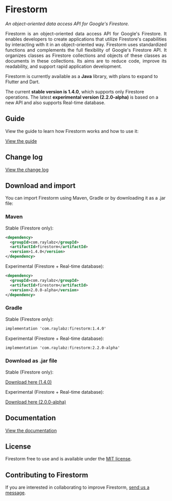 # Firestorm

_An object-oriented data access API for Google's Firestore._

<p style="text-align: justify">
Firestorm is an object-oriented data access API for Google's Firestore. It enables developers to create 
applications that utilize Firestore's capabilities by interacting with it in an object-oriented way. Firestorm uses
 standardized functions and complements the full flexibility of Google's Firestore API. It organizes classes as Firestore
  collections and objects of these classes as documents in these collections. Its aims are to reduce code, 
  improve its readability, and support rapid application development.
</p>

<p>
 Firestorm is currently available as a <b>Java</b> library, with plans to expand to Flutter and Dart.
</p>

<p>
 The current <b>stable version is 1.4.0</b>, which supports only Firestore operations. The latest <b>experimental version
(2.2.0-alpha)</b> is based on a new API and also supports Real-time database. 
</p>

## Guide

View the guide to learn how Firestorm works and how to use it:

[View the guide](API%20Guide.md)

## Change log

[View the change log](CHANGELOG.md)

## Download and import

You can import Firestorm using Maven, Gradle or by downloading it as a .jar file:

### Maven

Stable (Firestore only):

```xml
<dependency>
  <groupId>com.raylabz</groupId>
  <artifactId>firestorm</artifactId>
  <version>1.4.0</version>
</dependency>
```

Experimental (Firestore + Real-time database):

```xml
<dependency>
  <groupId>com.raylabz</groupId>
  <artifactId>firestorm</artifactId>
  <version>2.0.0-alpha</version>
</dependency>
```

### Gradle

Stable (Firestore only):
```xml
implementation 'com.raylabz:firestorm:1.4.0'
```

Experimental (Firestore + Real-time database):
```xml
implementation 'com.raylabz:firestorm:2.2.0-alpha'
```

### Download as .jar file

Stable (Firestore only):

[Download here (1.4.0)](https://repo1.maven.org/maven2/com/raylabz/firestorm/1.4.0/firestorm-1.4.0.jar)

Experimental (Firestore + Real-time database):

[Download here (2.0.0-alpha)](https://repo1.maven.org/maven2/com/raylabz/firestorm/2.0.0-alpha/firestorm-2.0.0-alpha.jar)

## Documentation

[View the documentation](https://raylabz.github.io/com.raylabz.firestorm.Firestorm/javadoc)

## License
Firestorm free to use and is available under the [MIT license](https://github.com/RayLabz/com.raylabz.firestorm.Firestorm/blob/master/LICENSE).

## Contributing to Firestorm

If you are interested in collaborating to improve Firestorm, [send us a message](mailto:raylabzg@gmail.com).